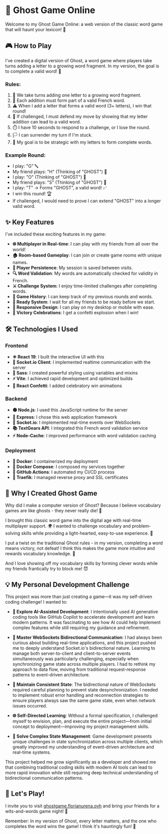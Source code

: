 # 👻 Ghost Game Online

Welcome to my Ghost Game Online: a web version of the classic word game that will haunt your lexicon! 🎯

## 🎮 How to Play

I've created a digital version of Ghost, a word game where players take turns adding a letter to a growing word fragment. In my version, the goal is to complete a valid word! 🤔

### Rules:
1. 👤 We take turns adding one letter to a growing word fragment.
2. 📝 Each addition must form part of a valid French word.
3. ⚠️ When I add a letter that forms a valid word (3+ letters), I win that round!
4. 🧠 If challenged, I must defend my move by showing that my letter addition can lead to a valid word.
5. ⏱️ I have 10 seconds to respond to a challenge, or I lose the round.
6. 🏳️ I can surrender my turn if I'm stuck.
7. 🎯 My goal is to be strategic with my letters to form complete words.

### Example Round:
- I play: "G" 🔤
- My friend plays: "H" (Thinking of "GHOST") 💭
- I play: "O" (Thinking of "GHOST") 💭
- My friend plays: "S" (Thinking of "GHOST") 💭
- I play: "T" → Forms "GHOST", a valid word! ✅
- I win this round! 🏆
- If challenged, I would need to prove I can extend "GHOST" into a longer valid word.

## ✨ Key Features

I've included these exciting features in my game:

- **🌐 Multiplayer in Real-time**: I can play with my friends from all over the world!
- **🏠 Room-based Gameplay**: I can join or create game rooms with unique names.
- **💾 Player Persistence**: My session is saved between visits.
- **🔍 Word Validation**: My words are automatically checked for validity in French.
- **⚔️ Challenge System**: I enjoy time-limited challenges after completing words.
- **📜 Game History**: I can keep track of my previous rounds and words.
- **🚦 Ready System**: I wait for all my friends to be ready before we start.
- **📱 Responsive Design**: I can play on my desktop or mobile with ease.
- **🎊 Victory Celebrations**: I get a confetti explosion when I win!

## 🛠️ Technologies I Used

### Frontend
- **⚛️ React 19**: I built the interactive UI with this
- **🔌 Socket.io Client**: I implemented realtime communication with the server
- **🎨 Sass**: I created powerful styling using variables and mixins
- **⚡ Vite**: I achieved rapid development and optimized builds
- **🎉 React Confetti**: I added celebratory win animations 

### Backend
- **🟢 Node.js**: I used this JavaScript runtime for the server
- **🚂 Express**: I chose this web application framework
- **📡 Socket.io**: I implemented real-time events over WebSockets
- **📚 TextGears API**: I integrated this French word validation service
- **⚡ Node-Cache**: I improved performance with word validation caching

### Deployment
- **🐳 Docker**: I containerized my deployment
- **🔄 Docker Compose**: I composed my services together
- **🔧 GitHub Actions**: I automated my CI/CD process
- **🔐 Traefik**: I managed reverse proxy and SSL certificates

## 🚀 Why I Created Ghost Game

Why did I make a computer version of Ghost? Because I believe vocabulary games are like ghosts - they never really die! 👻

I brought this classic word game into the digital age with real-time multiplayer support. 🌍 I wanted to challenge vocabulary and problem-solving skills while providing a light-hearted, easy-to-use experience. 🧩

I put a twist on the traditional Ghost rules - in my version, completing a word means victory, not defeat! I think this makes the game more intuitive and rewards vocabulary knowledge. 🧠

And I love showing off my vocabulary skills by forming clever words while my friends frantically try to block me! 😈

## 💡 My Personal Development Challenge

This project was more than just creating a game—it was my self-driven coding challenge! I wanted to:

- **🤖 Explore AI-Assisted Development**: I intentionally used AI generative coding tools like GitHub Copilot to accelerate development and learn modern patterns. It was fascinating to see how AI could help implement complex features while still requiring my guidance and refinement.

- **📡 Master WebSockets Bidirectional Communication**: I had always been curious about building real-time applications, and this project pushed me to deeply understand Socket.io's bidirectional nature. Learning to manage both server-to-client and client-to-server events simultaneously was particularly challenging, especially when synchronizing game state across multiple players. I had to rethink my approach to data flow, moving from traditional request-response patterns to event-driven architecture.

- **🔄 Maintain Consistent State**: The bidirectional nature of WebSockets required careful planning to prevent state desynchronization. I needed to implement robust error handling and reconnection strategies to ensure players always saw the same game state, even when network issues occurred.

- **🌐 Self-Directed Learning**: Without a formal specification, I challenged myself to envision, plan, and execute the entire project—from initial concept to deployment—improving my project management skills.

- **🧩 Solve Complex State Management**: Game development presents unique challenges in state synchronization across multiple clients, which greatly improved my understanding of event-driven architecture and real-time systems.

This project helped me grow significantly as a developer and showed me that combining traditional coding skills with modern AI tools can lead to more rapid innovation while still requiring deep technical understanding of bidirectional communication patterns.

## 👋 Let's Play!

I invite you to visit [ghostgame.florianurena.ovh](https://ghostgame.florianurena.ovh) and bring your friends for a wits-and-words game night! 🎲

Remember: In my version of Ghost, every letter matters, and the one who completes the word wins the game! I think it's hauntingly fun! 👻
